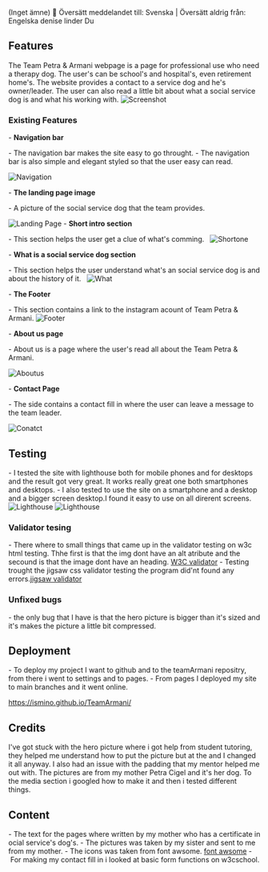 (Inget ämne)

Översätt meddelandet till: Svenska | Översätt aldrig från: Engelska
denise linder
Du
## Features
The Team Petra & Armani webpage is a page for professional use who need a therapy dog. The user's can be school's and hospital's, even retirement home's. The website provides a contact to a service dog and he's owner/leader. The user can also read a little bit about what a social service dog is and what his working with.
![Screenshot](style/image/screenshot.png)

### Existing Features

- __Navigation bar__

  - The navigation bar makes the site easy to go throught.
  - The navigation bar is also simple and elegant styled so that the user easy can read.

![Navigation](style/image/navbar.png)

- __The landing page image__

  - A picture of the social service dog that the team provides.

![Landing Page](style/image/laningpage.png)
- __Short intro section__

  - This section helps the user get a clue of what's comming.
 
![Shortone](style/image/shortone.png)

- __What is a social service dog section__

  - This section helps the user understand what's an social service dog is and about the history of it.
 
![What](style/image/what.png)

- __The Footer__ 

  - This section contains a link to the instagram acount of Team Petra & Armani.
![Footer](style/image/footer.png)

- __About us page__

  - About us is a page where the user's read all about the Team Petra & Armani.
 

![Aboutus](style/image/aboutus.png)

- __Contact Page__

  - The side contains a contact fill in where the user can leave a message to the team leader.

![Conatct](style/image/contact.png)

## Testing

- I tested the site with lighthouse both for mobile phones and for desktops and the result got very great. It works really great one both smartphones and desktops.
- I also tested to use the site on a smartphone and a desktop and a bigger screen desktop.I found it easy to use on all direrent screens.
![Lighthouse](style/image/lighthouse-phone.png)
![Lighthouse](style/image/lighthouse-web.png)
### Validator tesing

- There where to small things that came up in the validator testing on w3c html testing. Thhe first is that the img dont have an alt atribute and the secound is that the image dont have an heading. [W3C validator](https://validator.w3.org/nu/?doc=https%3A%2F%2Fismino.github.io%2FTeamArmani%2F)
- Testing trought the jigsaw css validator testing the program did'nt found any errors.[jigsaw validator](https://jigsaw.w3.org/css-validator/validator?uri=https%3A%2F%2Fismino.github.io%2FTeamArmani%2F&profile=css3svg&usermedium=all&warning=1&vextwarning=&lang=sv)

### Unfixed bugs
- the only bug that I have is that the hero picture is bigger than it's sized and it's makes the picture a little bit compressed.

## Deployment
- To deploy my project I want to github and to the teamArmani repositry, from there i went to settings and to pages.
- From pages I deployed my site to main branches and it went online.

https://ismino.github.io/TeamArmani/

## Credits
I've got stuck with the hero picture where i got help from student tutoring, they helped me understand how to put the picture but at the and I changed it all anyway. I also had an issue with the padding that my mentor helped me out with. The pictures are from my mother Petra Cigel and it's her dog. To the media section i googled how to make it and then i tested different things.

## Content
- The text for the pages where written by my mother who has a certificate in ocial service's dog's.
- The pictures was taken by my sister and sent to me from my mother.
- The icons was taken from font awsome. [font awsome](https://fontawesome.com/)
- For making my contact fill in i looked at basic form functions on w3cschool.